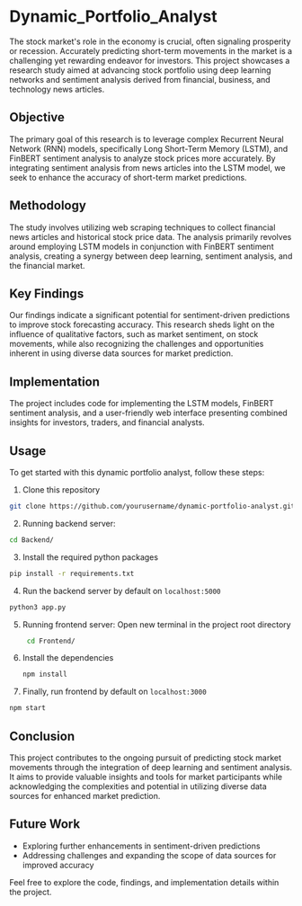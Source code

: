 # Dynamic_Portfolio_Analyst
The stock market's role in the economy is crucial, often signaling prosperity or recession. Accurately predicting short-term movements in the market is a challenging yet rewarding endeavor for investors. This project showcases a research study aimed at advancing stock portfolio using deep learning networks and sentiment analysis derived from financial, business, and technology news articles.

## Objective
The primary goal of this research is to leverage complex Recurrent Neural Network (RNN) models, specifically Long Short-Term Memory (LSTM), and FinBERT sentiment analysis to analyze stock prices more accurately. By integrating sentiment analysis from news articles into the LSTM model, we seek to enhance the accuracy of short-term market predictions.

## Methodology
The study involves utilizing web scraping techniques to collect financial news articles and historical stock price data. The analysis primarily revolves around employing LSTM models in conjunction with FinBERT sentiment analysis, creating a synergy between deep learning, sentiment analysis, and the financial market.

## Key Findings
Our findings indicate a significant potential for sentiment-driven predictions to improve stock forecasting accuracy. This research sheds light on the influence of qualitative factors, such as market sentiment, on stock movements, while also recognizing the challenges and opportunities inherent in using diverse data sources for market prediction.

## Implementation
The project includes code for implementing the LSTM models, FinBERT sentiment analysis, and a user-friendly web interface presenting combined insights for investors, traders, and financial analysts.

## Usage
To get started with this dynamic portfolio analyst, follow these steps:
1. Clone this repository
```bash
git clone https://github.com/yourusername/dynamic-portfolio-analyst.git
```

2. Running backend server:
```bash
cd Backend/
```
3. Install the required python packages
```bash
pip install -r requirements.txt
```
4. Run the backend server by default on `localhost:5000`
```bash
python3 app.py
```

5. Running frontend server:
  Open new terminal in the project root directory
   ```bash
    cd Frontend/
   ```
6. Install the dependencies
   ```bash
   npm install
   ```
7. Finally, run frontend by default on `localhost:3000`
```bash
npm start
```
   

## Conclusion
This project contributes to the ongoing pursuit of predicting stock market movements through the integration of deep learning and sentiment analysis. It aims to provide valuable insights and tools for market participants while acknowledging the complexities and potential in utilizing diverse data sources for enhanced market prediction.

## Future Work
- Exploring further enhancements in sentiment-driven predictions
- Addressing challenges and expanding the scope of data sources for improved accuracy

Feel free to explore the code, findings, and implementation details within the project.
